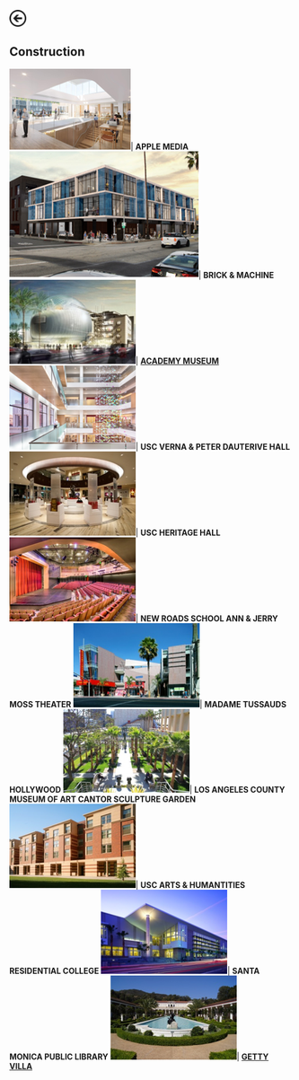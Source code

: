 [<img src="images/arrow_back.png?raw=true" width="30"/>](/index)

## Construction

<img src="images/Picture12.png?raw=true"/>| **APPLE MEDIA**
<img src="construction/images/Picture37.png?raw=true"/>| **BRICK & MACHINE**
<img src="construction/images/Picture13.png?raw=true"/>| [**ACADEMY MUSEUM**](https://www.academymuseum.org/)
<img src="construction/images/Picture14.png?raw=true"/>| **USC VERNA & PETER DAUTERIVE HALL**
<img src="construction/images/Picture15.png?raw=true"/>| **USC HERITAGE HALL**
<img src="construction/images/Picture16.png?raw=true"/>| **NEW ROADS SCHOOL ANN & JERRY MOSS THEATER**
<img src="construction/images/Picture17.png?raw=true"/>| **MADAME TUSSAUDS HOLLYWOOD**
<img src="construction/images/Picture18.png?raw=true"/>| **LOS ANGELES COUNTY MUSEUM OF ART CANTOR SCULPTURE GARDEN**
<img src="construction/images/Picture19.png?raw=true"/>| **USC ARTS & HUMANTITIES RESIDENTIAL COLLEGE**
<img src="construction/images/Picture20.png?raw=true"/>| **SANTA MONICA PUBLIC LIBRARY**
<img src="construction/images/Picture21.png?raw=true"/>| [**GETTY VILLA**](https://annacjacobson.github.io/thegettyvilla)
